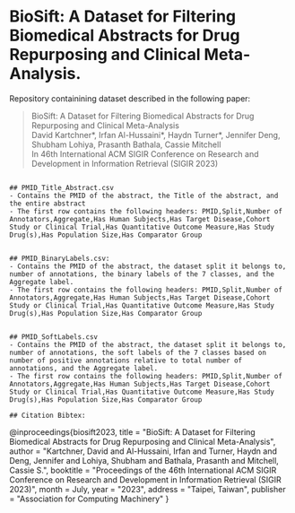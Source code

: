 # BioSift: A Dataset for Filtering Biomedical Abstracts for Drug Repurposing and Clinical Meta-Analysis. 

Repository containining dataset described in the following paper:

> BioSift: A Dataset for Filtering Biomedical Abstracts for Drug Repurposing and Clinical Meta-Analysis <br>
> David Kartchner*, Irfan Al-Hussaini*, Haydn Turner*, Jennifer Deng, Shubham Lohiya, Prasanth Bathala, Cassie Mitchell <br>
> In 46th International ACM SIGIR Conference on Research and Development in Information Retrieval (SIGIR 2023)
```

## PMID_Title_Abstract.csv
- Contains the PMID of the abstract, the Title of the abstract, and the entire abstract
- The first row contains the following headers: PMID,Split,Number of Annotators,Aggregate,Has Human Subjects,Has Target Disease,Cohort Study or Clinical Trial,Has Quantitative Outcome Measure,Has Study Drug(s),Has Population Size,Has Comparator Group


## PMID_BinaryLabels.csv:
- Contains the PMID of the abstract, the dataset split it belongs to, number of annotations, the binary labels of the 7 classes, and the Aggregate label.
- The first row contains the following headers: PMID,Split,Number of Annotators,Aggregate,Has Human Subjects,Has Target Disease,Cohort Study or Clinical Trial,Has Quantitative Outcome Measure,Has Study Drug(s),Has Population Size,Has Comparator Group


## PMID_SoftLabels.csv
- Contains the PMID of the abstract, the dataset split it belongs to, number of annotations, the soft labels of the 7 classes based on number of positive annotations relative to total number of annotations, and the Aggregate label.
- The first row contains the following headers: PMID,Split,Number of Annotators,Aggregate,Has Human Subjects,Has Target Disease,Cohort Study or Clinical Trial,Has Quantitative Outcome Measure,Has Study Drug(s),Has Population Size,Has Comparator Group

## Citation Bibtex:
```
@inproceedings{biosift2023,
 title = "BioSift: A Dataset for Filtering Biomedical Abstracts for Drug Repurposing and Clinical Meta-Analysis",
 author = "Kartchner, David and 
    Al-Hussaini, Irfan and 
    Turner, Haydn and 
    Deng, Jennifer and
    Lohiya, Shubham and 
    Bathala, Prasanth and 
    Mitchell, Cassie S.",
 booktitle = "Proceedings of the 46th International ACM SIGIR Conference on Research and Development in Information Retrieval (SIGIR 2023)",
 month = July,
 year = "2023",
 address = "Taipei, Taiwan",
 publisher = "Association for Computing Machinery"
}
```
